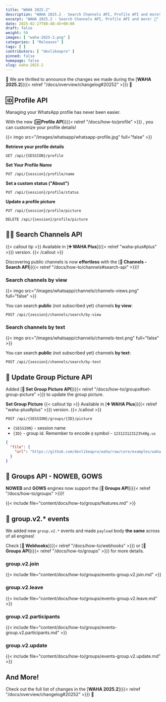 ```yaml
---
title: "WAHA 2025.2"
description: "WAHA 2025.2 - Search Channels API, Profile API and more! 🎉"
excerpt: "WAHA 2025.2 - Search Channels API, Profile API and more! 🎉"
date: 2025-02-27T08:48:45+00:00
draft: false
weight: 50
images: [ "waha-2025-2.png" ]
categories: [ "Releases" ]
tags: [ ]
contributors: [ "devlikeapro" ]
pinned: false
homepage: false
slug: waha-2025-2
---
```



🎉 We are thrilled to announce the changes we made during the 
[**WAHA 2025.2**]({{< relref "/docs/overview/changelog#20252" >}}) 🎉

## 🆔 Profile API
Managing your WhatsApp profile has never been easier.

With the new
[**🆔 Profile API**]({{< relref "/docs/how-to/profile" >}})
, you can customize your profile details!

{{< imgo src="/images/whatsapp/whatsapp-profile.jpg" full="false" >}}

**Retrieve your profile details**

```http request
GET /api/{SESSION}/profile
```

**Set Your Profile Name**

```http request
PUT /api/{session}/profile/name
```

**Set a custom status ("About")**

```http request
PUT /api/{session}/profile/status
```

**Update a profile picture**

```http request
PUT /api/{session}/profile/picture
```

```http request
DELETE /api/{session}/profile/picture
```

## 📢🔎 Search Channels API

{{< callout tip >}}
Available in [**➕ WAHA Plus**]({{< relref "waha-plus#plus" >}}) version.
{{< /callout >}}

Discovering public channels is now **effortless** with the
[**📢 Channels - Search API**]({{< relref "/docs/how-to/channels#search-api" >}})!

### Search channels by view

{{< imgo src="/images/whatsapp/channels/channels-views.png" full="false" >}}

You can search **public** (not subscribed yet) channels **by view**:

```http request
POST /api/{session}/channels/search/by-view
```

### Search channels by text
{{< imgo src="/images/whatsapp/channels/channels-text.png" full="false" >}}

You can search **public** (not subscribed yet) channels **by text**:
```http request
POST /api/{session}/channels/search/by-text
```


## 👥 Update Group Picture API
Added [**👥 Set Group Picture API**]({{< relref "/docs/how-to/groups#set-group-picture" >}}) to update the group picture.

**Set Group Picture**
{{< callout tip >}}
Available in [**➕ WAHA Plus**]({{< relref "waha-plus#plus" >}}) version.
{{< /callout >}}

```http request
POST /api/{SESSION}/groups/{ID}/picture
```

- `{SESSION}` - session name
- `{ID}` - group id. Remember to encode `@` symbol - `123123123123%40g.us`

```json { title="Body" }
{
  "file": {
    "url": "https://github.com/devlikeapro/waha/raw/core/examples/waha.jpg"
  }
}
```

## 👥 Groups API - NOWEB, GOWS
**NOWEB** and **GOWS** engines now support the
[**👥 Groups API**]({{< relref "/docs/how-to/groups" >}})!

{{< include file="content/docs/how-to/groups/features.md" >}}

## 🔄 group.v2.* events
We added new `group.v2.*` events and made `payload` body **the same** across of all engines!

Check 
[**🔄 Webhooks**]({{< relref "/docs/how-to/webhooks" >}}) or 
[**👥 Groups API**]({{< relref "/docs/how-to/groups" >}}) for more details.


### group.v2.join
{{< include file="content/docs/how-to/groups/events-group.v2.join.md" >}}

### group.v2.leave
{{< include file="content/docs/how-to/groups/events-group.v2.leave.md" >}}

### group.v2.participants
{{< include file="content/docs/how-to/groups/events-group.v2.participants.md" >}}

### group.v2.update
{{< include file="content/docs/how-to/groups/events-group.v2.update.md" >}}

## And More!
Check out the full list of changes in the
[**WAHA 2025.2**]({{< relref "/docs/overview/changelog#20252" >}}) 🎉
